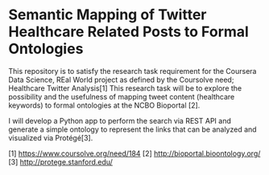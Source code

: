 Semantic Mapping of Twitter Healthcare Related Posts to Formal Ontologies
=========================================================================

This repository is to satisfy the research task requirement for the Coursera Data Science, REal World project as defined by the Coursolve need; Healthcare Twitter Analysis[1]
This research task will be to explore the possibility and the usefulness of mapping tweet content 
(healthcare keywords) to formal ontologies at the NCBO Bioportal [2].

I will develop a Python app to perform the search via REST API and generate a simple ontology to represent the links that can be analyzed and visualized via Protégé[3].

[1] https://www.coursolve.org/need/184
[2] http://bioportal.bioontology.org/
[3] http://protege.stanford.edu/
